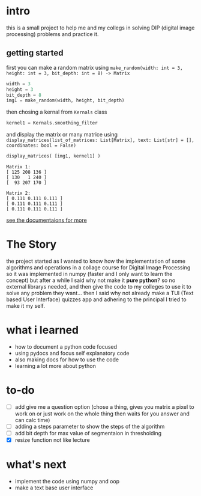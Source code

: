 # intro

this is a small project to help me and my collegs in solving DIP (digital image processing) problems and practice it.

## getting started 
first you can make a random matrix using 
`make_random(width: int = 3, height: int = 3, bit_depth: int = 8) -> Matrix`

```py
width = 3
height = 3
bit_depth = 8
img1 = make_random(width, height, bit_depth)
```

then chosing a kernal from `Kernals` class
```py
kernel1 = Kernals.smoothing_filter
```

and display the matrix or many matrice using `display_matrices(list_of_matrices: List[Matrix], text: List[str] = [], coordinates: bool = False)`
```py
display_matrices( [img1, kernel1] )
```
```
Matrix 1:
[ 125 208 136 ]
[ 130   1 240 ]
[  93 207 170 ]

Matrix 2:
[ 0.111 0.111 0.111 ]
[ 0.111 0.111 0.111 ]
[ 0.111 0.111 0.111 ]
```

[see the documentaions for more](docs.md)

# The Story

the project started as I wanted to know how the implementation of some algorithms and operations in a collage course for Digital Image Processing so it was implemented in numpy (faster and I only want to learn the concept) but after a while I said why not make it **pure python**? so no external librarys needed, and then give the code to my colleges to use it to solve any problem they want... then I said why not already make a TUI (Text based User Interface) quizzes app and adhering to the principal I tried to make it my self.

# what i learned
- how to document a python code focused
- using pydocs and focus self explanatory code
- also making docs for how to use the code
- learning a lot more about python

# to-do
-   [ ] add give me a question option (chose a thing, gives you matrix a pixel to work on or just work on the whole thing then waits for you answer and can calc time)
-   [ ] adding a steps parameter to show the steps of the algorithm
-   [ ] add bit depth for max value of segmentaion in thresholding
-   [x] resize function not like lecture

# what's next
-   implement the code using numpy and oop
-   make a text base user interface

